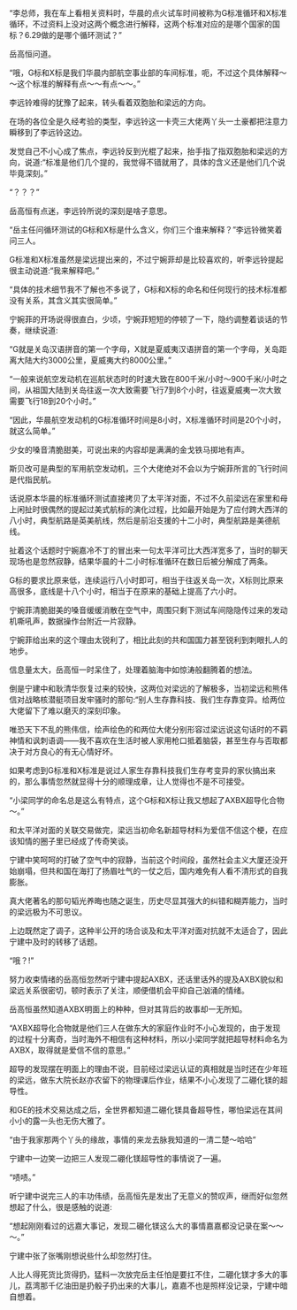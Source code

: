“李总师，我在车上看相关资料时，华晨的点火试车时间被称为G标准循环和X标准循环，不过资料上没对这两个概念进行解释，这两个标准对应的是哪个国家的国标？6.29做的是哪个循环测试？”

岳高恒问道。

“哦，G标和X标是我们华晨内部航空事业部的车间标准，呃，不过这个具体解释～～这个标准的解释有点～～有点～～。”

李远铃难得的犹豫了起来，转头看着双胞胎和梁远的方向。

在场的各位全是久经考验的类型，李远铃这一卡壳三大佬两丫头一土豪都把注意力瞬移到了李远铃这边。

发觉自己不小心成了焦点，李远铃反到光棍了起来，抬手指了指双胞胎和梁远的方向，说道:“标准是他们几个提的，我觉得不错就用了，具体的含义还是他们几个说毕竟深刻。”

“？？？”

岳高恒有点迷，李远铃所说的深刻是啥子意思。

“岳主任问循环测试的G标和X标是什么含义，你们三个谁来解释？”李远铃微笑着问三人。

G标准和X标准虽然是梁远提出来的，不过宁婉菲却是比较喜欢的，听李远铃提起很主动说道:“我来解释吧。”

“具体的技术细节我不了解也不多说了，G标和X标的命名和任何现行的技术标准都没有关系，其含义其实很简单。”

宁婉菲的开场说得很直白，少顷，宁婉菲短短的停顿了一下，隐约调整着谈话的节奏，继续说道:

“G就是关岛汉语拼音的第一个字母，X就是夏威夷汉语拼音的第一个字母，关岛距离大陆大约3000公里，夏威夷大约8000公里。”

“一般来说航空发动机在巡航状态时的时速大致在800千米/小时～900千米/小时之间，从祖国大陆到关岛往返一次大致需要飞行7到8个小时，往返夏威夷一次大致需要飞行18到20个小时。”

“因此，华晨航空发动机的G标准循环时间是8小时，X标准循环时间是20个小时，就这么简单。”

少女的嗓音清脆甜美，可说出来的内容却是满满的金戈铁马掷地有声。

斯贝改可是典型的军用航空发动机，三个大佬绝对不会以为宁婉菲所言的飞行时间是代指民航。

话说原本华晨的标准循环测试直接拷贝了太平洋对面，不过不久前梁远在家里和母上闲扯时很偶然的提起过美式航标的演化过程，比如最开始是为了应付跨大西洋的八小时，典型航路是英美航线，然后是前沿支援的十二小时，典型航路是美德航线。

扯着这个话题时宁婉嘉冷不丁的冒出来一句太平洋可比大西洋宽多了，当时的聊天现场也是忽然寂静，结果华晨的十二小时标准循环在数日后被分解成了两条。

G标的要求比原来低，连续运行八小时即可，相当于往返关岛一次，X标则比原来高很多，底线是十八个小时，相当于在原来的基础上提高了六小时。

宁婉菲清脆甜美的嗓音缓缓消散在空气中，周围只剩下测试车间隐隐传过来的发动机嘶吼声，数据操作台附近一片寂静。

宁婉菲给出来的这个理由太锐利了，相比此刻的共和国国力甚至锐利到刺眼扎人的地步。

信息量太大，岳高恒一时呆住了，处理着脑海中如惊涛般翻腾着的想法。

倒是宁建中和耿清华恢复过来的较快，这两位对梁远的了解极多，当初梁远和熊伟信对战略核潜艇项目发牢骚时的那句:“别人生存靠科技、我们生存靠变异。给两位大佬留下了难以磨灭的深刻印象。

唯恐天下不乱的熊伟信，绘声绘色的和两位大佬分别形容过梁远说这句话时的不羁神情和讽刺语调——我不喜欢在生活时被人家用枪口抵着脑袋，甚至生存与否取都决于对方良心的有无心情好坏。

如果考虑到G标准和X标准是说过人家生存靠科技我们生存考变异的家伙搞出来的，那么事情忽然就显得十分的顺理成章，让人觉得也不是不可接受。

“小梁同学的命名总是这么有特点，这个G标和X标让我又想起了AXBX超导化合物～。”

和太平洋对面的关联交易做完，梁远当初命名新超导材料为爱信不信这个梗，在应该知情的圈子里已经成了传奇笑谈。

宁建中笑呵呵的打破了空气中的寂静，当前这个时间段，虽然社会主义大厦还没开始崩塌，但共和国在海打了扬眉吐气的一仗之后，国内难免有人看不清形式的自我膨胀。

真大佬著名的那句韬光养晦也随之诞生，历史尽显其强大的纠错和糊弄能力，当时的梁远极为不可思议。

上边既然定了调子，这种半公开的场合谈及和太平洋对面对抗就不太适合了，因此宁建中及时的转移了话题。

“哦？!”

努力收束情绪的岳高恒忽然听宁建中提起AXBX，还话里话外的提及AXBX貌似和梁远关系很密切，顿时表示了关注，顺便借机会平抑自己汹涌的情绪。

岳高恒虽然知道AXBX明面上的种种，但对其背后的故事却一无所知。

“AXBX超导化合物就是他们三人在做东大的家庭作业时不小心发现的，由于发现的过程十分离奇，当时海外不相信有这种材料，所以小梁同学就把超导材料命名为AXBX，取得就是爱信不信的意思。”

超导的发现摆在明面上的理由不说，目前经过梁远认证的真相就是当时还在少年班的梁远，做东大院长赵亦农留下的物理课后作业，结果不小心发现了二硼化镁的超导性。

和GE的技术交易达成之后，全世界都知道二硼化镁具备超导性，哪怕梁远在其间小小的露一头也无伤大雅了。

“由于我家那两个丫头的缘故，事情的来龙去脉我知道的一清二楚～哈哈”

宁建中一边笑一边把三人发现二硼化镁超导性的事情说了一遍。

“啧啧。”

听宁建中说完三人的丰功伟绩，岳高恒先是发出了无意义的赞叹声，继而好似忽然想起了什么，很是感触的说道:

“想起刚刚看过的远嘉大事记，发现二硼化镁这么大的事情嘉嘉都没记录在案～～～。”

宁建中张了张嘴刚想说些什么却忽然打住。

人比人得死货比货得扔，猛料一次放完岳主任怕是要扛不住，二硼化镁才多大的事儿，荔湾那千亿油田是扔骰子扔出来的大事儿，嘉嘉不也是照样没记录，宁建中暗自想着。